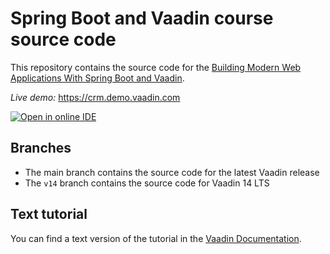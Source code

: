 # Spring Boot and Vaadin course source code

This repository contains the source code for the [Building Modern Web Applications With Spring Boot and Vaadin](https://vaadin.com/docs/latest/flow/tutorials/in-depth-course).

*Live demo:* https://crm.demo.vaadin.com

[![Open in online IDE ](https://img.shields.io/badge/Gitpod-Ready--to--Code-blue?logo=gitpod)](https://gitpod.io/#https://github.com/vaadin-learning-center/crm-tutorial) 

## Branches

- The main branch contains the source code for the latest Vaadin release
- The `v14` branch contains the source code for Vaadin 14 LTS


## Text tutorial
You can find a text version of the tutorial in the [Vaadin Documentation](https://vaadin.com/docs/latest/flow/tutorials/in-depth-course).
